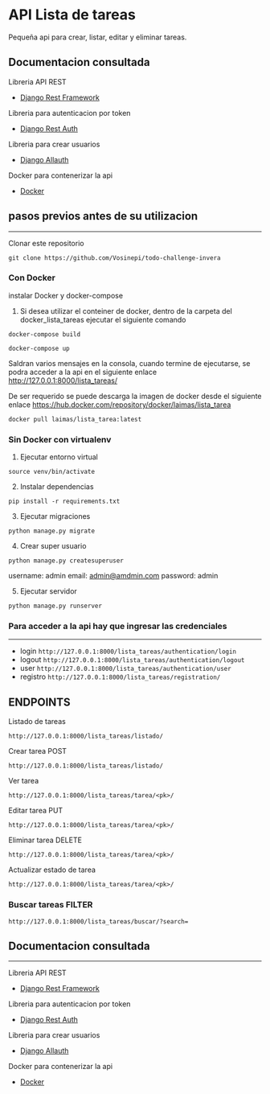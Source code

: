 # API Lista de tareas

Pequeña api para crear, listar, editar y eliminar tareas.

## Documentacion consultada

Libreria API REST

- [Django Rest Framework](https://www.django-rest-framework.org/)

Libreria para autenticacion por token

- [Django Rest Auth](https://dj-rest-auth.readthedocs.io/en/latest/)

Libreria para crear usuarios

- [Django Allauth](https://django-allauth.readthedocs.io/en/latest/index.html)

Docker para contenerizar la api

- [Docker](https://docs.docker.com/get-started/)

## pasos previos antes de su utilizacion

---

Clonar este repositorio

`git clone https://github.com/Vosinepi/todo-challenge-invera`

### Con Docker

instalar Docker y docker-compose

1. Si desea utilizar el conteiner de docker, dentro de la carpeta del docker_lista_tareas ejecutar el siguiente comando

`docker-compose build`

`docker-compose up`

Saldran varios mensajes en la consola, cuando termine de ejecutarse, se podra acceder a la api en el siguiente enlace http://127.0.0.1:8000/lista_tareas/

De ser requerido se puede descarga la imagen de docker desde el siguiente enlace https://hub.docker.com/repository/docker/laimas/lista_tarea

`docker pull laimas/lista_tarea:latest`

### Sin Docker con virtualenv

1. Ejecutar entorno virtual

`source venv/bin/activate`

2. Instalar dependencias

`pip install -r requirements.txt`

3. Ejecutar migraciones

`python manage.py migrate`

4. Crear super usuario

`python manage.py createsuperuser`

username: admin
email: admin@amdmin.com
password: admin

5. Ejecutar servidor

`python manage.py runserver`

### Para acceder a la api hay que ingresar las credenciales

---

- login
  `http://127.0.0.1:8000/lista_tareas/authentication/login`
- logout
  `http://127.0.0.1:8000/lista_tareas/authentication/logout`
- user
  `http://127.0.0.1:8000/lista_tareas/authentication/user`
- registro
  `http://127.0.0.1:8000/lista_tareas/registration/`

## ENDPOINTS

Listado de tareas

`http://127.0.0.1:8000/lista_tareas/listado/`

Crear tarea POST

`http://127.0.0.1:8000/lista_tareas/listado/`

Ver tarea

`http://127.0.0.1:8000/lista_tareas/tarea/<pk>/`

Editar tarea PUT

`http://127.0.0.1:8000/lista_tareas/tarea/<pk>/`

Eliminar tarea DELETE

`http://127.0.0.1:8000/lista_tareas/tarea/<pk>/`

Actualizar estado de tarea

`http://127.0.0.1:8000/lista_tareas/tarea/<pk>/`

### Buscar tareas FILTER

`http://127.0.0.1:8000/lista_tareas/buscar/?search=`

## Documentacion consultada

---

Libreria API REST

- [Django Rest Framework](https://www.django-rest-framework.org/)

Libreria para autenticacion por token

- [Django Rest Auth](https://dj-rest-auth.readthedocs.io/en/latest/)

Libreria para crear usuarios

- [Django Allauth](https://django-allauth.readthedocs.io/en/latest/index.html)

Docker para contenerizar la api

- [Docker](https://docs.docker.com/get-started/)
